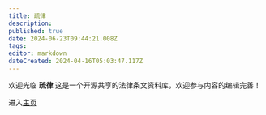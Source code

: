 ```yaml
---
title: 疏律
description: 
published: true
date: 2024-06-23T09:44:21.008Z
tags: 
editor: markdown
dateCreated: 2024-04-16T05:03:47.117Z
---
```


欢迎光临 **疏律**
这是一个开源共享的法律条文资料库，欢迎参与内容的编辑完善！

进入[主页](/home)